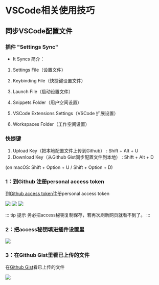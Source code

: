 # VSCode相关使用技巧

## 同步VSCode配置文件

### 插件 "Settings Sync"

- It Syncs 简介：

1. Settings File（设置文件）

2. Keybinding File（快捷键设置文件）

3. Launch File（启动设置文件）

4. Snippets Folder（用户空间设置）

5. VSCode Extensions Settings（VSCode 扩展设置）

6. Workspaces Folder（工作空间设置）

### 快捷键
1. Upload Key（把本地配置文件上传到Github） : Shift + Alt + U
2. Download Key（从Github Gist同步配置文件到本地） : Shift + Alt + D

(on macOS: Shift + Option + U / Shift + Option + D)

### 1：到Github 注册personal access token

到[Github access token](https://github.com/settings/tokens)注册personal access token

![](/images/vscode/001.png)
![](/images/vscode/002.png)
![](/images/vscode/003.png)

::: tip 提示
务必把access秘钥复制保存，若再次刷新网页就看不到了。
:::
### 2：把access秘钥填进插件设置里
![](/images/vscode/004.png)

### 3：在Github Gist里看已上传的文件
在[Github Gist](https://gist.github.com/)看已上传的文件

![](/images/vscode/005.png)








